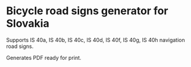 # Bicycle road signs generator for Slovakia
Supports IS 40a, IS 40b, IS 40c, IS 40d, IS 40f, IS 40g, IS 40h navigation road signs.

Generates PDF ready for print.
